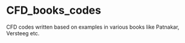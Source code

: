 # CFD_books_codes
CFD codes written based on examples in various books like Patnakar, Versteeg etc.
